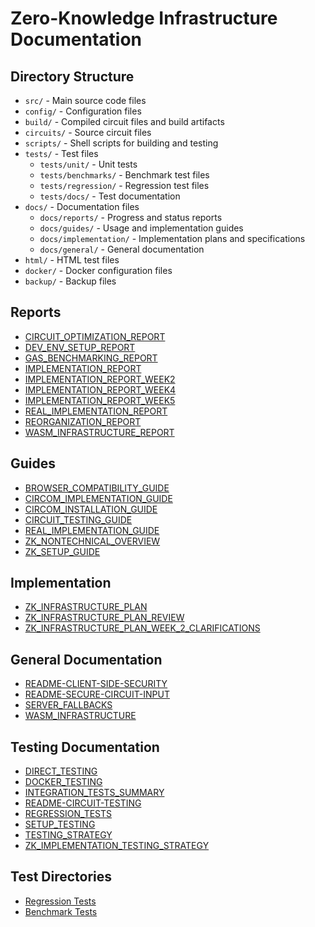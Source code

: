 # Zero-Knowledge Infrastructure Documentation

## Directory Structure

- `src/` - Main source code files
- `config/` - Configuration files
- `build/` - Compiled circuit files and build artifacts
- `circuits/` - Source circuit files
- `scripts/` - Shell scripts for building and testing
- `tests/` - Test files
  - `tests/unit/` - Unit tests
  - `tests/benchmarks/` - Benchmark test files
  - `tests/regression/` - Regression test files
  - `tests/docs/` - Test documentation
- `docs/` - Documentation files
  - `docs/reports/` - Progress and status reports
  - `docs/guides/` - Usage and implementation guides
  - `docs/implementation/` - Implementation plans and specifications
  - `docs/general/` - General documentation
- `html/` - HTML test files
- `docker/` - Docker configuration files
- `backup/` - Backup files

## Reports

- [CIRCUIT_OPTIMIZATION_REPORT](docs/reports/CIRCUIT_OPTIMIZATION_REPORT.md)
- [DEV_ENV_SETUP_REPORT](docs/reports/DEV_ENV_SETUP_REPORT.md)
- [GAS_BENCHMARKING_REPORT](docs/reports/GAS_BENCHMARKING_REPORT.md)
- [IMPLEMENTATION_REPORT](docs/reports/IMPLEMENTATION_REPORT.md)
- [IMPLEMENTATION_REPORT_WEEK2](docs/reports/IMPLEMENTATION_REPORT_WEEK2.md)
- [IMPLEMENTATION_REPORT_WEEK4](docs/reports/IMPLEMENTATION_REPORT_WEEK4.md)
- [IMPLEMENTATION_REPORT_WEEK5](docs/reports/IMPLEMENTATION_REPORT_WEEK5.md)
- [REAL_IMPLEMENTATION_REPORT](docs/reports/REAL_IMPLEMENTATION_REPORT.md)
- [REORGANIZATION_REPORT](docs/reports/REORGANIZATION_REPORT.md)
- [WASM_INFRASTRUCTURE_REPORT](docs/reports/WASM_INFRASTRUCTURE_REPORT.md)

## Guides

- [BROWSER_COMPATIBILITY_GUIDE](docs/guides/BROWSER_COMPATIBILITY_GUIDE.md)
- [CIRCOM_IMPLEMENTATION_GUIDE](docs/guides/CIRCOM_IMPLEMENTATION_GUIDE.md)
- [CIRCOM_INSTALLATION_GUIDE](docs/guides/CIRCOM_INSTALLATION_GUIDE.md)
- [CIRCUIT_TESTING_GUIDE](docs/guides/CIRCUIT_TESTING_GUIDE.md)
- [REAL_IMPLEMENTATION_GUIDE](docs/guides/REAL_IMPLEMENTATION_GUIDE.md)
- [ZK_NONTECHNICAL_OVERVIEW](docs/guides/ZK_NONTECHNICAL_OVERVIEW.md)
- [ZK_SETUP_GUIDE](docs/guides/ZK_SETUP_GUIDE.md)

## Implementation

- [ZK_INFRASTRUCTURE_PLAN](docs/implementation/ZK_INFRASTRUCTURE_PLAN.md)
- [ZK_INFRASTRUCTURE_PLAN_REVIEW](docs/implementation/ZK_INFRASTRUCTURE_PLAN_REVIEW.md)
- [ZK_INFRASTRUCTURE_PLAN_WEEK_2_CLARIFICATIONS](docs/implementation/ZK_INFRASTRUCTURE_PLAN_WEEK_2_CLARIFICATIONS.md)

## General Documentation

- [README-CLIENT-SIDE-SECURITY](docs/general/README-CLIENT-SIDE-SECURITY.md)
- [README-SECURE-CIRCUIT-INPUT](docs/general/README-SECURE-CIRCUIT-INPUT.md)
- [SERVER_FALLBACKS](docs/general/SERVER_FALLBACKS.md)
- [WASM_INFRASTRUCTURE](docs/general/WASM_INFRASTRUCTURE.md)

## Testing Documentation

- [DIRECT_TESTING](tests/docs/DIRECT_TESTING.md)
- [DOCKER_TESTING](tests/docs/DOCKER_TESTING.md)
- [INTEGRATION_TESTS_SUMMARY](tests/docs/INTEGRATION_TESTS_SUMMARY.md)
- [README-CIRCUIT-TESTING](tests/docs/README-CIRCUIT-TESTING.md)
- [REGRESSION_TESTS](tests/docs/REGRESSION_TESTS.md)
- [SETUP_TESTING](tests/docs/SETUP_TESTING.md)
- [TESTING_STRATEGY](tests/docs/TESTING_STRATEGY.md)
- [ZK_IMPLEMENTATION_TESTING_STRATEGY](tests/docs/ZK_IMPLEMENTATION_TESTING_STRATEGY.md)

## Test Directories

- [Regression Tests](tests/regression/)
- [Benchmark Tests](tests/benchmarks/)
